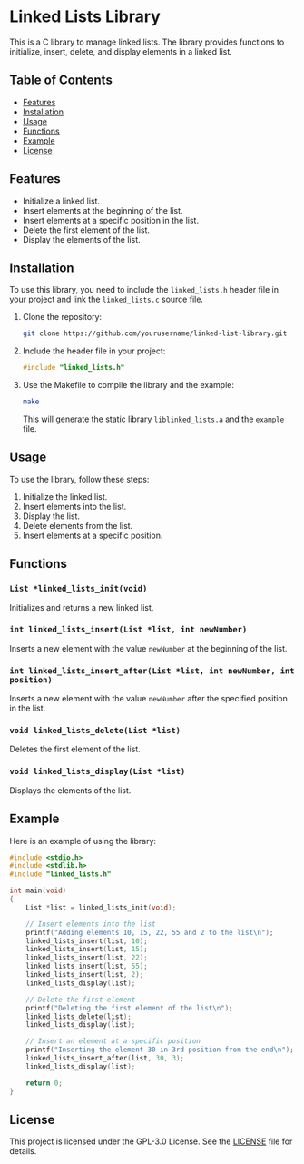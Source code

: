 # Linked Lists Library

This is a C library to manage linked lists. The library provides functions to initialize, insert, delete, and display elements in a linked list.

## Table of Contents

- [Features](#features)
- [Installation](#installation)
- [Usage](#usage)
- [Functions](#functions)
- [Example](#example)
- [License](#license)

## Features

- Initialize a linked list.
- Insert elements at the beginning of the list.
- Insert elements at a specific position in the list.
- Delete the first element of the list.
- Display the elements of the list.

## Installation

To use this library, you need to include the `linked_lists.h` header file in your project and link the `linked_lists.c` source file.

1. Clone the repository:

   ```sh
   git clone https://github.com/yourusername/linked-list-library.git
   ```

2. Include the header file in your project:

   ```c
   #include "linked_lists.h"
   ```

3. Use the Makefile to compile the library and the example:

   ```sh
   make
   ```

   This will generate the static library `liblinked_lists.a` and the `example` file.

## Usage

To use the library, follow these steps:

1. Initialize the linked list.
2. Insert elements into the list.
3. Display the list.
4. Delete elements from the list.
5. Insert elements at a specific position.

## Functions

### `List *linked_lists_init(void)`

Initializes and returns a new linked list.

### `int linked_lists_insert(List *list, int newNumber)`

Inserts a new element with the value `newNumber` at the beginning of the list.

### `int linked_lists_insert_after(List *list, int newNumber, int position)`

Inserts a new element with the value `newNumber` after the specified position in the list.

### `void linked_lists_delete(List *list)`

Deletes the first element of the list.

### `void linked_lists_display(List *list)`

Displays the elements of the list.

## Example

Here is an example of using the library:

```c
#include <stdio.h>
#include <stdlib.h>
#include "linked_lists.h"

int main(void)
{
    List *list = linked_lists_init(void);

    // Insert elements into the list
    printf("Adding elements 10, 15, 22, 55 and 2 to the list\n");
    linked_lists_insert(list, 10);
    linked_lists_insert(list, 15);
    linked_lists_insert(list, 22);
    linked_lists_insert(list, 55);
    linked_lists_insert(list, 2);
    linked_lists_display(list);

    // Delete the first element
    printf("Deleting the first element of the list\n");
    linked_lists_delete(list);
    linked_lists_display(list);

    // Insert an element at a specific position
    printf("Inserting the element 30 in 3rd position from the end\n");
    linked_lists_insert_after(list, 30, 3);
    linked_lists_display(list);

    return 0;
}
```

## License

This project is licensed under the GPL-3.0 License. See the [LICENSE](LICENSE.txt) file for details.
